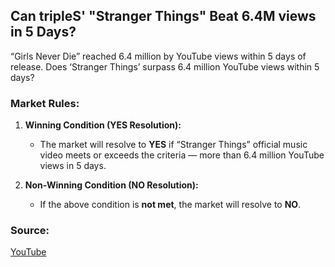 ## Can tripleS' "Stranger Things" Beat 6.4M views in 5 Days?

“Girls Never Die” reached 6.4 million by YouTube views within 5 days of release. Does ‘Stranger Things’ surpass 6.4 million YouTube views within 5 days?

### Market Rules:
1. **Winning Condition (YES Resolution):**  
   - The market will resolve to **YES** if “Stranger Things” official music video meets or exceeds the criteria — more than 6.4 million YouTube views in 5 days.

2. **Non-Winning Condition (NO Resolution):**  
   - If the above condition is **not met**, the market will resolve to **NO**.

### Source:  
[YouTube](https://www.youtube.com/)
